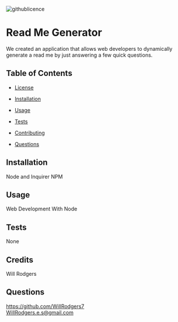 ![githublicence](https://img.shields.io/badge/MIT-Licence-green)
 # Read Me Generator
 We created an application that allows web developers to dynamically generate a read me by just answering a few quick questions.

 ## Table of Contents 

 * [License](#license)
 
 * [Installation](#installation)
 
 * [Usage](#usage)
 
 * [Tests](#tests)
 
 * [Contributing](#contribute)
 
 * [Questions](#questions)

## Installation
Node and Inquirer NPM
## Usage
Web Development With Node
## Tests
None
## Credits
Will Rodgers
## Questions
<https://github.com/WillRodgers7></br>
WillRodgers.e.s@gmail.com




